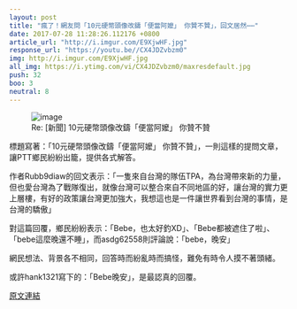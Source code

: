 ```yaml
---
layout: post
title: "瘋了！網友問「10元硬幣頭像改鑄「便當阿嬤」 你贊不贊」，回文居然⋯⋯"
date: 2017-07-28 11:28:26.112176 +0800
article_url: "http://i.imgur.com/E9XjwHF.jpg"
response_url: "https://youtu.be//CX4JDZvbzm0"
img: http://i.imgur.com/E9XjwHF.jpg
all_img: https://i.ytimg.com/vi/CX4JDZvbzm0/maxresdefault.jpg
push: 32
boo: 3
neutral: 8
---
```


<figure>
<img src="http://i.imgur.com/E9XjwHF.jpg" alt="image">
<figcaption>
Re: [新聞] 10元硬幣頭像改鑄「便當阿嬤」 你贊不贊
</figcaption>
</figure>



標題寫著：「10元硬幣頭像改鑄「便當阿嬤」 你贊不贊」，一則這樣的提問文章，讓PTT鄉民紛紛出籠，提供各式解答。

作者Rubb9diaw的回文表示：「一隻來自台灣的隊伍TPA，為台灣帶來新的力量，但也愛台灣為了戰隊復出，就像台灣可以整合來自不同地區的好，讓台灣的實力更上層樓，有好的政策讓台灣更加強大，我想這也是一件讓世界看到台灣的事情，是台灣的驕傲」

對這篇回覆，鄉民紛紛表示：「Bebe，也太好釣XD」、「Bebe都被遮住了啦」、「bebe這麼晚還不睡」，而asdg62558則評論說：「bebe，晚安」

網民想法、背景各不相同，回答時而紛亂時而搞怪，難免有時令人摸不著頭緒。

或許hank1321寫下的：「Bebe晚安」，是最認真的回覆。

<a href = "https://www.ptt.cc/bbs/Gossiping/M.1501179640.A.92F.html">原文連結</a>

